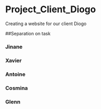 # Project_Client_Diogo
Creating a website for our client Diogo

##Separation on task

### Jinane
### Xavier
### Antoine
### Cosmina
### Glenn
  